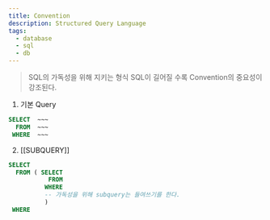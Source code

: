 ```yaml
---
title: Convention
description: Structured Query Language
tags:
  - database
  - sql
  - db
---
```


>SQL의 가독성을 위해 지키는 형식
>SQL이 길어질 수록 Convention의 중요성이 강조된다.

1. 기본 Query

```SQL
SELECT  ~~~
  FROM  ~~~
 WHERE  ~~~
```

2. [[SUBQUERY]]

```SQL
SELECT
  FROM ( SELECT
		   FROM
		  WHERE 
		  -- 가독성을 위해 subquery는 들여쓰기를 한다.
		  )
 WHERE 
```